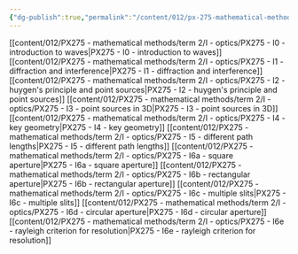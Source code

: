 ```yaml
---
{"dg-publish":true,"permalink":"/content/012/px-275-mathematical-methods/term-2/i-optics/i-optics/","noteIcon":"1","created":"2025-02-18T12:39:07.569+00:00","updated":"2025-03-06T12:44:22.016+00:00"}
---
```


[[content/012/PX275 - mathematical methods/term 2/I - optics/PX275 - I0 - introduction to waves\|PX275 - I0 - introduction to waves]]
[[content/012/PX275 - mathematical methods/term 2/I - optics/PX275 - I1 - diffraction and interference\|PX275 - I1 - diffraction and interference]]
[[content/012/PX275 - mathematical methods/term 2/I - optics/PX275 - I2 - huygen's principle and point sources\|PX275 - I2 - huygen's principle and point sources]]
[[content/012/PX275 - mathematical methods/term 2/I - optics/PX275 - I3 - point sources in 3D\|PX275 - I3 - point sources in 3D]]
[[content/012/PX275 - mathematical methods/term 2/I - optics/PX275 - I4 - key geometry\|PX275 - I4 - key geometry]]
[[content/012/PX275 - mathematical methods/term 2/I - optics/PX275 - I5 - different path lengths\|PX275 - I5 - different path lengths]]
[[content/012/PX275 - mathematical methods/term 2/I - optics/PX275 - I6a - square aperture\|PX275 - I6a - square aperture]]
[[content/012/PX275 - mathematical methods/term 2/I - optics/PX275 - I6b - rectangular aperture\|PX275 - I6b - rectangular aperture]]
[[content/012/PX275 - mathematical methods/term 2/I - optics/PX275 - I6c - multiple slits\|PX275 - I6c - multiple slits]]
[[content/012/PX275 - mathematical methods/term 2/I - optics/PX275 - I6d - circular aperture\|PX275 - I6d - circular aperture]]
[[content/012/PX275 - mathematical methods/term 2/I - optics/PX275 - I6e - rayleigh criterion for resolution\|PX275 - I6e - rayleigh criterion for resolution]]
